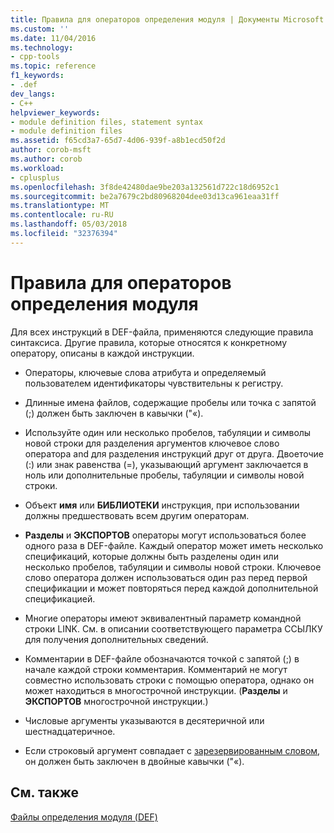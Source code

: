 ```yaml
---
title: Правила для операторов определения модуля | Документы Microsoft
ms.custom: ''
ms.date: 11/04/2016
ms.technology:
- cpp-tools
ms.topic: reference
f1_keywords:
- .def
dev_langs:
- C++
helpviewer_keywords:
- module definition files, statement syntax
- module definition files
ms.assetid: f65cd3a7-65d7-4d06-939f-a8b1ecd50f2d
author: corob-msft
ms.author: corob
ms.workload:
- cplusplus
ms.openlocfilehash: 3f8de42480dae9be203a132561d722c18d6952c1
ms.sourcegitcommit: be2a7679c2bd80968204dee03d13ca961eaa31ff
ms.translationtype: MT
ms.contentlocale: ru-RU
ms.lasthandoff: 05/03/2018
ms.locfileid: "32376394"
---
```

# <a name="rules-for-module-definition-statements"></a>Правила для операторов определения модуля
Для всех инструкций в DEF-файла, применяются следующие правила синтаксиса. Другие правила, которые относятся к конкретному оператору, описаны в каждой инструкции.  
  
-   Операторы, ключевые слова атрибута и определяемый пользователем идентификаторы чувствительны к регистру.  
  
-   Длинные имена файлов, содержащие пробелы или точка с запятой (;) должен быть заключен в кавычки ("«).  
  
-   Используйте один или несколько пробелов, табуляции и символы новой строки для разделения аргументов ключевое слово оператора and для разделения инструкций друг от друга. Двоеточие (:) или знак равенства (=), указывающий аргумент заключается в ноль или дополнительные пробелы, табуляции и символы новой строки.  
  
-   Объект **имя** или **БИБЛИОТЕКИ** инструкция, при использовании должны предшествовать всем другим операторам.  
  
-   **Разделы** и **ЭКСПОРТОВ** операторы могут использоваться более одного раза в DEF-файле. Каждый оператор может иметь несколько спецификаций, которые должны быть разделены один или несколько пробелов, табуляции и символы новой строки. Ключевое слово оператора должен использоваться один раз перед первой спецификации и может повторяться перед каждой дополнительной спецификацией.  
  
-   Многие операторы имеют эквивалентный параметр командной строки LINK. См. в описании соответствующего параметра ССЫЛКУ для получения дополнительных сведений.  
  
-   Комментарии в DEF-файле обозначаются точкой с запятой (;) в начале каждой строки комментария. Комментарий не могут совместно использовать строки с помощью оператора, однако он может находиться в многострочной инструкции. (**Разделы** и **ЭКСПОРТОВ** многострочной инструкции.)  
  
-   Числовые аргументы указываются в десятеричной или шестнадцатеричное.  
  
-   Если строковый аргумент совпадает с [зарезервированным словом](../../build/reference/reserved-words.md), он должен быть заключен в двойные кавычки ("«).  
  
## <a name="see-also"></a>См. также  
 [Файлы определения модуля (DEF)](../../build/reference/module-definition-dot-def-files.md)  